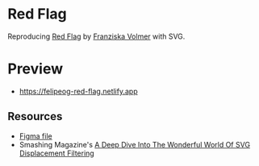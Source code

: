 # Red Flag

Reproducing [Red Flag](https://dribbble.com/shots/19724386-Red-Flag) by [Franziska Volmer](https://dribbble.com/franziskavolmer) with SVG.

# Preview

- https://felipeog-red-flag.netlify.app

## Resources

- [Figma file](https://www.figma.com/file/Sg42fEnSipcpZ8jwbBSLm9/Red-Flag)
- Smashing Magazine's [A Deep Dive Into The Wonderful World Of SVG Displacement Filtering](https://www.smashingmagazine.com/2021/09/deep-dive-wonderful-world-svg-displacement-filtering)
